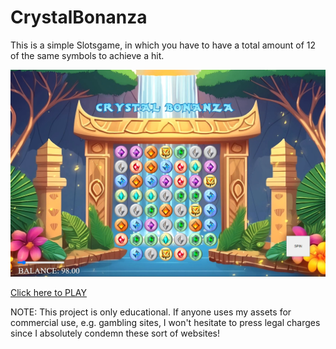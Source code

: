 # CrystalBonanza

<p>This is a simple Slotsgame, in which you have to have a total amount of 12 of the same symbols to achieve a hit.</p>

![Screenshot:](example.png)

<a href="https://hadialihussein.github.io/CrystalBonanza/">Click here to PLAY</a>

<p>NOTE: This project is only educational. If anyone uses my assets for commercial use, e.g. gambling sites, I won't hesitate to press legal charges since I absolutely condemn these sort of websites!</p>
